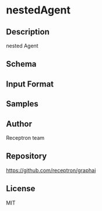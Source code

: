 # nestedAgent

## Description

nested Agent

## Schema



## Input Format



## Samples



## Author

Receptron team

## Repository

https://github.com/receptron/graphai

## License

MIT

